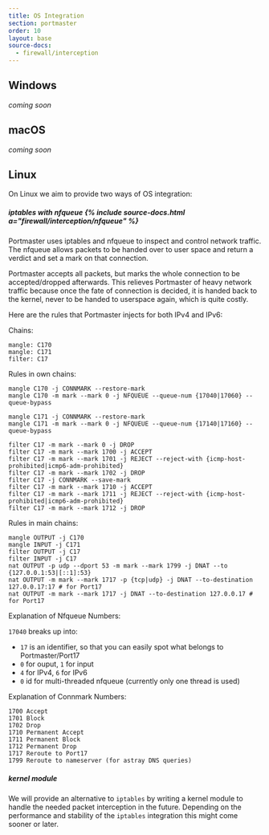 ```yaml
---
title: OS Integration
section: portmaster
order: 10
layout: base
source-docs:
  - firewall/interception
---
```


## Windows

_coming soon_

## macOS

_coming soon_

## Linux

On Linux we aim to provide two ways of OS integration:

##### iptables with nfqueue {% include source-docs.html a="firewall/interception/nfqueue" %}

Portmaster uses iptables and nfqueue to inspect and control network traffic. The nfqueue allows packets to be handed over to user space and return a verdict and set a mark on that connection.

Portmaster accepts all packets, but marks the whole connection to be accepted/dropped afterwards. This relieves Portmaster of heavy network traffic because once the fate of connection is decided, it is handed back to the kernel, never to be handed to userspace again, which is quite costly.

Here are the rules that Portmaster injects for both IPv4 and IPv6:

Chains:
```
mangle: C170
mangle: C171
filter: C17
```

Rules in own chains:
```
mangle C170 -j CONNMARK --restore-mark
mangle C170 -m mark --mark 0 -j NFQUEUE --queue-num {17040|17060} --queue-bypass

mangle C171 -j CONNMARK --restore-mark
mangle C171 -m mark --mark 0 -j NFQUEUE --queue-num {17140|17160} --queue-bypass

filter C17 -m mark --mark 0 -j DROP
filter C17 -m mark --mark 1700 -j ACCEPT
filter C17 -m mark --mark 1701 -j REJECT --reject-with {icmp-host-prohibited|icmp6-adm-prohibited}
filter C17 -m mark --mark 1702 -j DROP
filter C17 -j CONNMARK --save-mark
filter C17 -m mark --mark 1710 -j ACCEPT
filter C17 -m mark --mark 1711 -j REJECT --reject-with {icmp-host-prohibited|icmp6-adm-prohibited}
filter C17 -m mark --mark 1712 -j DROP
```

Rules in main chains:
```
mangle OUTPUT -j C170
mangle INPUT -j C171
filter OUTPUT -j C17
filter INPUT -j C17
nat OUTPUT -p udp --dport 53 -m mark --mark 1799 -j DNAT --to {127.0.0.1:53|[::1]:53}
nat OUTPUT -m mark --mark 1717 -p {tcp|udp} -j DNAT --to-destination 127.0.0.17:17 # for Port17
nat OUTPUT -m mark --mark 1717 -j DNAT --to-destination 127.0.0.17 # for Port17
```

Explanation of Nfqueue Numbers:

`17040` breaks up into:
- `17` is an identifier, so that you can easily spot what belongs to Portmaster/Port17
- `0` for ouput, `1` for input
- `4` for IPv4, `6` for IPv6
- `0` id for multi-threaded nfqueue (currently only one thread is used)

Explanation of Connmark Numbers:

```
1700 Accept
1701 Block
1702 Drop
1710 Permanent Accept
1711 Permanent Block
1712 Permanent Drop
1717 Reroute to Port17
1799 Reroute to nameserver (for astray DNS queries)
```

##### kernel module

We will provide an alternative to `iptables` by writing a kernel module to handle the needed packet interception in the future. Depending on the performance and stability of the `iptables` integration this might come sooner or later.
